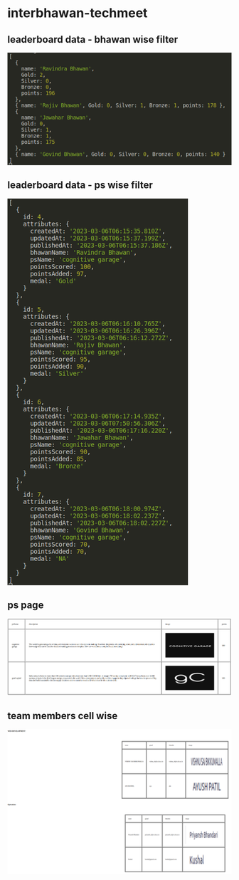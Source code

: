 # interbhawan-techmeet

## leaderboard data - bhawan wise filter
![alt text](https://github.com/vishnu803/interbhawan-techmeet/blob/main/results/Screenshot%20from%202023-03-10%2017-19-06.png)

## leaderboard data - ps wise filter
![alt text](https://github.com/vishnu803/interbhawan-techmeet/blob/main/results/Screenshot%20from%202023-03-10%2017-19-23.png)

## ps page
![alt text](https://github.com/vishnu803/interbhawan-techmeet/blob/main/results/Screenshot%20from%202023-03-10%2017-18-36.png)

## team members cell wise
![alt text](https://github.com/vishnu803/interbhawan-techmeet/blob/main/results/Screenshot%20from%202023-03-10%2017-18-03.png)
